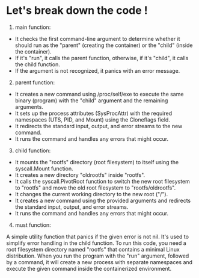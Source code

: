 # Let's break down the code !

1. main function:

* It checks the first command-line argument to determine whether it should run as the "parent" (creating the container) or the "child" (inside the container).
* If it's "run", it calls the parent function, otherwise, if it's "child", it calls the child function.
* If the argument is not recognized, it panics with an error message.

2. parent function:

* It creates a new command using /proc/self/exe to execute the same binary (program) with the "child" argument and the remaining arguments.
* It sets up the process attributes (SysProcAttr) with the required namespaces (UTS, PID, and Mount) using the Cloneflags field.
* It redirects the standard input, output, and error streams to the new command.
* It runs the command and handles any errors that might occur.

3. child function:

* It mounts the "rootfs" directory (root filesystem) to itself using the syscall.Mount function.
* It creates a new directory "oldrootfs" inside "rootfs".
* It calls the syscall.PivotRoot function to switch the new root filesystem to "rootfs" and move the old root filesystem to "rootfs/oldrootfs".
* It changes the current working directory to the new root ("/").
* It creates a new command using the provided arguments and redirects the standard input, output, and error streams.
* It runs the command and handles any errors that might occur.

4. must function:

A simple utility function that panics if the given error is not nil. It's used to simplify error handling in the child function.
To run this code, you need a root filesystem directory named "rootfs" that contains a minimal Linux distribution. When you run the program with the "run" argument, followed by a command, it will create a new process with separate namespaces and execute the given command inside the containerized environment.